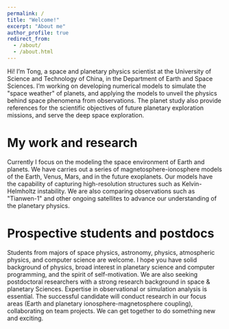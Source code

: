 ```yaml
---
permalink: /
title: "Welcome!"
excerpt: "About me"
author_profile: true
redirect_from: 
  - /about/
  - /about.html
---
```


Hi! I’m Tong, a space and planetary physics scientist at the University of Science and Technology of China, in the Department of Earth and Space Sciences. I’m working on developing numerical models to simulate the "space weather" of planets, and applying the models to unveil the physics behind space phenomena from observations. The planet study also provide references for the scientific objectives of future planetary exploration missions, and serve the deep space exploration.

My work and research
======
Currently I focus on the modeling the space environment of Earth and planets. We have carries out a series of magnetosphere-ionosphere models of the Earth, Venus, Mars, and in the future exoplanets. Our models have the capability of capturing high-resolution structures such as Kelvin-Helmholtz instability. We are also comparing observations such as "Tianwen-1" and other ongoing satellites to advance our understanding of the planetary physics.

Prospective students and postdocs
======
Students from majors of space physics, astronomy, physics, atmospheric physics, and computer science are welcome. I hope you have solid background of physics, broad interest in planetary science and computer programming, and the spirit of self-motivation. 
We are also seeking postdoctoral researchers with a strong research background in space & planetary Sciences. Expertise in observational or simulation analysis is essential. The successful candidate will conduct research in our focus areas (Earth and planetary ionosphere-magnetosphere coupling), collaborating on team projects.
We can get together to do something new and exciting.
